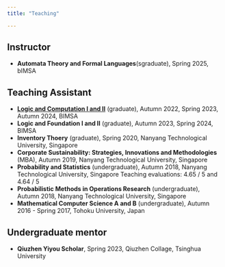 ```yaml
---
title: "Teaching"

---
```

## Instructor 
- **Automata Theory and Formal Languages**(sgraduate), Spring 2025, bIMSA

## Teaching Assistant
- **[Logic and Computation I and II](https://hep.tsinghua.edu.cn/~liwj/)** (graduate), Autumn 2022, Spring 2023, Autumn 2024, BIMSA
- **Logic and Foundation I and II** (graduate), Autumn 2023, Spring 2024, BIMSA
- **Inventory Thoery** (graduate), Spring 2020, Nanyang Technological University, Singapore
- **Corporate Sustainability: Strategies, Innovations and Methodologies** (MBA), Autumn 2019, Nanyang Technological University, Singapore
- **Probability and Statistics** (undergraduate), Autumn 2018, Nanyang Technological University, Singapore
  Teaching evaluations: 4.65 / 5 and 4.64 / 5
- **Probabilistic Methods in Operations Research** (undergraduate), Autumn 2018, Nanyang Technological University, Singapore
- **Mathematical Computer Science A and B** (undergraduate), Autumn 2016 - Spring 2017, Tohoku University, Japan

## Undergraduate mentor
- **Qiuzhen Yiyou Scholar**, Spring 2023, Qiuzhen Collage, Tsinghua University
